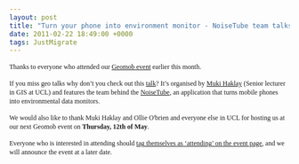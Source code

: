 ```yaml
--- 
layout: post
title: "Turn your phone into environment monitor - NoiseTube team talks at UCL"
date: 2011-02-22 18:49:00 +0000
tags: JustMigrate
---
```

<span style="font-family: Verdana; font-size: 12px; line-height: 16px;">Thanks to everyone who attended our [Geomob event](http://geomobldn.org/42695508) earlier this month.</span>

<span style="font-family: Verdana; font-size: 12px; line-height: 16px;">If you miss geo talks why don’t you check out this [talk](http://twitter.com/mhaklay/status/40088588167286784)? It’s organised by [Muki Haklay](http://twitter.com/mhaklay) (Senior lecturer in GIS at UCL) and features the team behind the [NoiseTube](http://www.noisetube.net/), an application that turns mobile phones into environmental data monitors.</span>

<span style="font-family: Verdana; font-size: 12px; line-height: 16px;">We would also like to thank Muki Haklay and Ollie O'brien and everyone else in UCL for hosting us at our next Geomob event on **Thursday, 12th of May**.</span>

<span style="font-family: Verdana; font-size: 12px; line-height: 16px;">Everyone who is interested in attending should [tag themselves as ‘attending’ on the event page](http://lanyrd.com/2011/gemob-may/), and we will announce the event at a later date.</span>